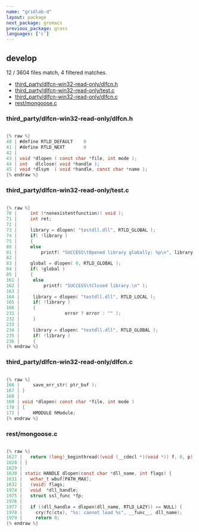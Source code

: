 ```yaml
---
name: "gridlab-d"
layout: package
next_package: gromacs
previous_package: grass
languages: ['c']
---
```

## develop
12 / 3604 files match, 4 filtered matches.

 - [third_party/dlfcn-win32-read-only/dlfcn.h](#third_partydlfcn-win32-read-onlydlfcnh)
 - [third_party/dlfcn-win32-read-only/test.c](#third_partydlfcn-win32-read-onlytestc)
 - [third_party/dlfcn-win32-read-only/dlfcn.c](#third_partydlfcn-win32-read-onlydlfcnc)
 - [rest/mongoose.c](#restmongoosec)

### third_party/dlfcn-win32-read-only/dlfcn.h

```c

{% raw %}
40 | #define RTLD_DEFAULT    0
41 | #define RTLD_NEXT       0
42 | 
43 | void *dlopen ( const char *file, int mode );
44 | int   dlclose( void *handle );
45 | void *dlsym  ( void *handle, const char *name );
{% endraw %}

```
### third_party/dlfcn-win32-read-only/test.c

```c

{% raw %}
70 |     int (*nonexistentfunction)( void );
71 |     int ret;
72 | 
73 |     library = dlopen( "testdll.dll", RTLD_GLOBAL );
74 |     if( !library )
75 |     {
80 |     else
81 |         printf( "SUCCESS\tOpened library globally: %p\n", library );
82 | 
83 |     global = dlopen( 0, RTLD_GLOBAL );
84 |     if( !global )
85 |     {
161 |     else
162 |         printf( "SUCCESS\tClosed library.\n" );
163 | 
164 |     library = dlopen( "testdll.dll", RTLD_LOCAL );
165 |     if( !library )
166 |     {
231 |                 error ? error : "" );
232 |     }
233 | 
234 |     library = dlopen( "testdll.dll", RTLD_GLOBAL );
235 |     if( !library )
236 |     {
{% endraw %}

```
### third_party/dlfcn-win32-read-only/dlfcn.c

```c

{% raw %}
166 |     save_err_str( ptr_buf );
167 | }
168 | 
169 | void *dlopen( const char *file, int mode )
170 | {
171 |     HMODULE hModule;
{% endraw %}

```
### rest/mongoose.c

```c

{% raw %}
1627 |   return (long)_beginthread((void (__cdecl *)(void *)) f, 0, p) == -1L ? -1 : 0;
1628 | }
1629 | 
1630 | static HANDLE dlopen(const char *dll_name, int flags) {
1631 |   wchar_t wbuf[PATH_MAX];
1632 |   (void) flags;
1974 |   void  *dll_handle;
1975 |   struct ssl_func *fp;
1976 | 
1977 |   if ((dll_handle = dlopen(dll_name, RTLD_LAZY)) == NULL) {
1978 |     cry(fc(ctx), "%s: cannot load %s", __func__, dll_name);
1979 |     return 0;
{% endraw %}

```